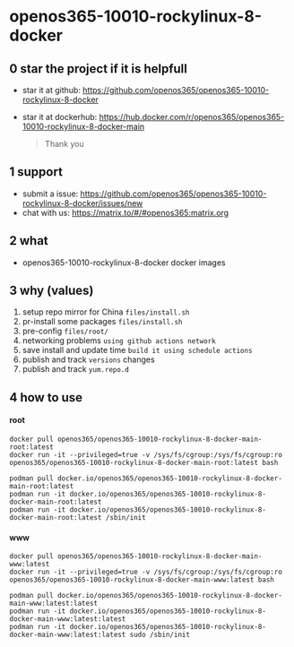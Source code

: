 # openos365-10010-rockylinux-8-docker

## 0 star the project if it is helpfull

* star it at github: https://github.com/openos365/openos365-10010-rockylinux-8-docker
* star it at dockerhub: https://hub.docker.com/r/openos365/openos365-10010-rockylinux-8-docker-main

  > Thank you

## 1 support

* submit a issue: https://github.com/openos365/openos365-10010-rockylinux-8-docker/issues/new
* chat with us: https://matrix.to/#/#openos365:matrix.org

## 2 what

* openos365-10010-rockylinux-8-docker docker images
  
## 3 why (values)

1. setup repo mirror for China `files/install.sh`
1. pr-install some packages `files/install.sh`
1. pre-config `files/root/`
1. networking problems `using github actions network`
1. save install and update time `build it using schedule actions`
1. publish and track `versions` changes
1. publish and track `yum.repo.d`

## 4 how to use

#### root
```
docker pull openos365/openos365-10010-rockylinux-8-docker-main-root:latest
docker run -it --privileged=true -v /sys/fs/cgroup:/sys/fs/cgroup:ro openos365/openos365-10010-rockylinux-8-docker-main-root:latest bash

podman pull docker.io/openos365/openos365-10010-rockylinux-8-docker-main-root:latest
podman run -it docker.io/openos365/openos365-10010-rockylinux-8-docker-main-root:latest
podman run -it docker.io/openos365/openos365-10010-rockylinux-8-docker-main-root:latest /sbin/init
```
#### www

```
docker pull openos365/openos365-10010-rockylinux-8-docker-main-www:latest
docker run -it --privileged=true -v /sys/fs/cgroup:/sys/fs/cgroup:ro openos365/openos365-10010-rockylinux-8-docker-main-www:latest bash

podman pull docker.io/openos365/openos365-10010-rockylinux-8-docker-main-www:latest:latest
podman run -it docker.io/openos365/openos365-10010-rockylinux-8-docker-main-www:latest:latest
podman run -it docker.io/openos365/openos365-10010-rockylinux-8-docker-main-www:latest:latest sudo /sbin/init
```
